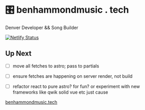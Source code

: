 
# 🎛 benhammondmusic . tech

Denver Developer && Song Builder

[![Netlify Status](https://api.netlify.com/api/v1/badges/4b3d0a7f-fe2a-4273-adea-b125542c108f/deploy-status)](https://app.netlify.com/sites/benhammondtech/deploys)

## Up Next

- [ ] move all fetches to astro; pass to partials
- [ ] ensure fetches are happening on server render, not build
- [ ] refactor react to pure astro? for fun? or experiment with new frameworks like qwik solid vue etc just cause


[benhammondmusic.tech](https://benhammondmusic.tech)
